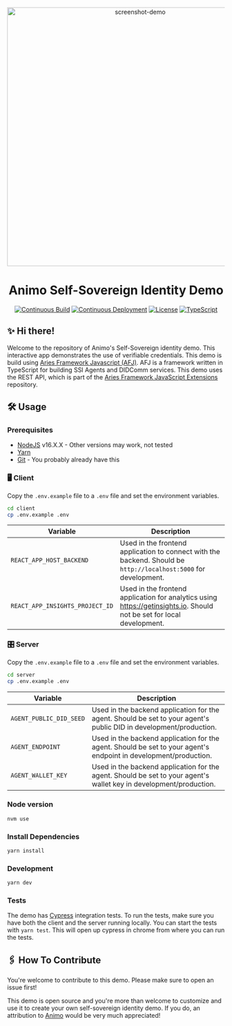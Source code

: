 <p align="center">
  <br />
<img src="https://i.imgur.com/m6bVqCY.png" alt="screenshot-demo" height="600px"/>

</p>

<h1 align="center"><b>Animo Self-Sovereign Identity Demo</b></h1>
<div align="center">
  
[![Continuous Build](https://github.com/animo/animo-demo/actions/workflows/continuous-build.yml/badge.svg)](https://github.com/animo/animo-demo/actions/workflows/continuous-build.yml)
[![Continuous Deployment](https://github.com/animo/animo-demo/actions/workflows/continuous-deployment.yml/badge.svg)](https://github.com/animo/animo-demo/actions/workflows/continuous-deployment.yml)
    <a
    href="https://raw.githubusercontent.com/hyperledger/aries-framework-javascript/main/LICENSE"
    ><img
      alt="License"
      src="https://img.shields.io/badge/License-Apache%202.0-blue.svg"
  /></a>
  [![TypeScript](https://img.shields.io/badge/%3C%2F%3E-TypeScript-%230074c1.svg)](https://img.shields.io/badge/%3C%2F%3E-TypeScript-%230074c1.svg)
 
</div>

## ✨ Hi there!

Welcome to the repository of Animo's Self-Sovereign identity demo. This interactive app demonstrates the use of verifiable credentials. This demo is build using [Aries Framework Javascript (AFJ)](https://github.com/hyperledger/aries-framework-javascript). AFJ is a framework written in TypeScript for building SSI Agents and DIDComm services. This demo uses the REST API, which is part of the [Aries Framework JavaScript Extensions](https://github.com/hyperledger/aries-framework-javascript-ext) repository.

## 🛠️ Usage

### Prerequisites

- [NodeJS](https://nodejs.org/en/) v16.X.X - Other versions may work, not tested
- [Yarn](https://classic.yarnpkg.com/en/docs/install)
- [Git](https://git-scm.com/downloads) - You probably already have this

### 🖥  Client

Copy the `.env.example` file to a `.env` file and set the environment variables.

```bash
cd client
cp .env.example .env
```

| Variable                        | Description                                                                                                           |
| ------------------------------- | --------------------------------------------------------------------------------------------------------------------- |
| `REACT_APP_HOST_BACKEND`        | Used in the frontend application to connect with the backend. Should be `http://localhost:5000` for development.      |
| `REACT_APP_INSIGHTS_PROJECT_ID` | Used in the frontend application for analytics using https://getinsights.io. Should not be set for local development. |


### 🎛️ Server

Copy the `.env.example` file to a `.env` file and set the environment variables.

```bash
cd server
cp .env.example .env
```

| Variable                        | Description                                                                                                           |
| ------------------------------- | --------------------------------------------------------------------------------------------------------------------- |
| `AGENT_PUBLIC_DID_SEED`         | Used in the backend application for the agent. Should be set to your agent's public DID in development/production.    |
| `AGENT_ENDPOINT`                | Used in the backend application for the agent. Should be set to your agent's endpoint in development/production.      |
| `AGENT_WALLET_KEY`              | Used in the backend application for the agent. Should be set to your agent's wallet key in development/production.      |

### Node version

```bash
nvm use
```

### Install Dependencies

```bash
yarn install
```

### Development

```bash
yarn dev
```

### Tests

The demo has [Cypress](https://www.cypress.io/) integration tests. To run the tests, make sure you have both the client and the server running locally. You can start the tests with `yarn test`. This will open up cypress in chrome from where you can run the tests. 


## 🖇️ How To Contribute
You're welcome to contribute to this demo. Please make sure to open an issue first!

This demo is open source and you're more than welcome to customize and use it to create your own self-sovereign identity demo. If you do, an attribution to [Animo](https://animo.id) would be very much appreciated!

